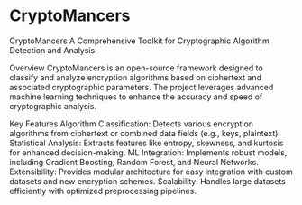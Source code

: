 # CryptoMancers
CryptoMancers
A Comprehensive Toolkit for Cryptographic Algorithm Detection and Analysis

Overview
CryptoMancers is an open-source framework designed to classify and analyze encryption algorithms based on ciphertext and associated cryptographic parameters. The project leverages advanced machine learning techniques to enhance the accuracy and speed of cryptographic analysis.

Key Features
Algorithm Classification: Detects various encryption algorithms from ciphertext or combined data fields (e.g., keys, plaintext).
Statistical Analysis: Extracts features like entropy, skewness, and kurtosis for enhanced decision-making.
ML Integration: Implements robust models, including Gradient Boosting, Random Forest, and Neural Networks.
Extensibility: Provides modular architecture for easy integration with custom datasets and new encryption schemes.
Scalability: Handles large datasets efficiently with optimized preprocessing pipelines.

